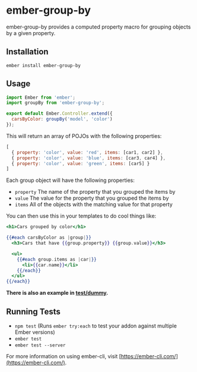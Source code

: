 # ember-group-by

ember-group-by provides a computed property macro for grouping objects by a
given property.

## Installation

`ember install ember-group-by`

## Usage

```javascript
import Ember from 'ember';
import groupBy from 'ember-group-by';

export default Ember.Controller.extend({
  carsByColor: groupBy('model', 'color')
});
```

This will return an array of POJOs with the following properties:

```javascript
[
  { property: 'color', value: 'red', items: [car1, car2] },
  { property: 'color', value: 'blue', items: [car3, car4] },
  { property: 'color', value: 'green', items: [car5] }
]
```

Each group object will have the following properties:

- `property` The name of the property that you grouped the items by
- `value` The value for the property that you grouped the items by
- `items` All of the objects with the matching value for that property

You can then use this in your templates to do cool things like:

```handlebars
<h1>Cars grouped by color</h1>

{{#each carsByColor as |group|}}
  <h3>Cars that have {{group.property}} {{group.value}}</h3>

  <ul>
    {{#each group.items as |car|}}
      <li>{{car.name}}</li>
    {{/each}}
  </ul>
{{/each}}
```

**There is also an example in [test/dummy](tests/dummy).**

## Running Tests

* `npm test` (Runs `ember try:each` to test your addon against multiple Ember versions)
* `ember test`
* `ember test --server`

For more information on using ember-cli, visit [https://ember-cli.com/](https://ember-cli.com/).
